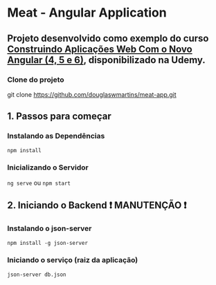 # Meat - Angular Application

## Projeto desenvolvido como exemplo do curso [Construindo Aplicações Web Com o Novo Angular (4, 5 e 6)](https://www.udemy.com/course/angular-pt/), disponibilizado na Udemy.

### Clone do projeto

git clone <https://github.com/douglaswmartins/meat-app.git>

## 1. Passos para começar

### Instalando as Dependências

`npm install`

### Inicializando o Servidor

`ng serve` ou `npm start`

## 2. Iniciando o Backend :exclamation: MANUTENÇÃO :exclamation:

### Instalando o json-server

`npm install -g json-server`

### Iniciando o serviço (raiz da aplicação)

`json-server db.json`
